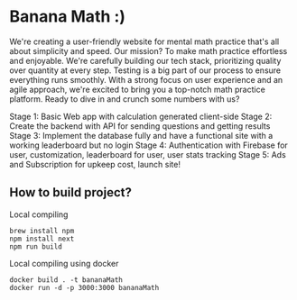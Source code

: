 # Banana Math :)
We're creating a user-friendly website for mental math practice that's all about simplicity and speed. Our mission? To make math practice effortless and enjoyable. We're carefully building our tech stack, prioritizing quality over quantity at every step. Testing is a big part of our process to ensure everything runs smoothly. With a strong focus on user experience and an agile approach, we're excited to bring you a top-notch math practice platform. Ready to dive in and crunch some numbers with us?

Stage 1: Basic Web app with calculation generated client-side
Stage 2: Create the backend with API for sending questions and getting results
Stage 3: Implement the database fully and have a functional site with a working leaderboard but no login
Stage 4: Authentication with Firebase for user, customization, leaderboard for user, user stats tracking
Stage 5: Ads and Subscription for upkeep cost, launch site!

## How to build project?

Local compiling 
```
brew install npm
npm install next
npm run build
```

Local compiling using docker
```
docker build . -t bananaMath
docker run -d -p 3000:3000 bananaMath
```
